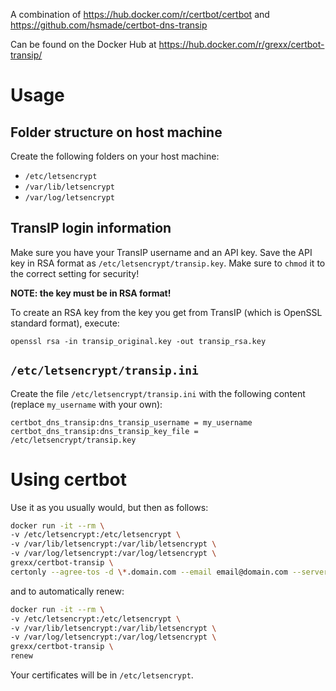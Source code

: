 A combination of https://hub.docker.com/r/certbot/certbot and https://github.com/hsmade/certbot-dns-transip

Can be found on the Docker Hub at https://hub.docker.com/r/grexx/certbot-transip/

Usage
===

Folder structure on host machine
----
Create the following folders on your host machine:
* `/etc/letsencrypt`
* `/var/lib/letsencrypt`
* `/var/log/letsencrypt`

TransIP login information
----
Make sure you have your TransIP username and an API key. Save the API key in RSA format as `/etc/letsencrypt/transip.key`. Make sure to `chmod` it to the correct setting for security!

**NOTE: the key must be in RSA format!**

To create an RSA key from the key you get from TransIP (which is OpenSSL standard format), execute:

`openssl rsa -in transip_original.key -out transip_rsa.key`

`/etc/letsencrypt/transip.ini`
----
Create the file `/etc/letsencrypt/transip.ini` with the following content (replace `my_username` with your own):

```
certbot_dns_transip:dns_transip_username = my_username
certbot_dns_transip:dns_transip_key_file = /etc/letsencrypt/transip.key
```

Using certbot
====
Use it as you usually would, but then as follows:

```sh
docker run -it --rm \
-v /etc/letsencrypt:/etc/letsencrypt \
-v /var/lib/letsencrypt:/var/lib/letsencrypt \
-v /var/log/letsencrypt:/var/log/letsencrypt \
grexx/certbot-transip \
certonly --agree-tos -d \*.domain.com --email email@domain.com --server https://acme-v02.api.letsencrypt.org/directory -a certbot-dns-transip:dns-transip --certbot-dns-transip:dns-transip-credentials /etc/letsencrypt/transip.ini --certbot-dns-transip:dns-transip-propagation-seconds 240
```

and to automatically renew:

```sh
docker run -it --rm \
-v /etc/letsencrypt:/etc/letsencrypt \
-v /var/lib/letsencrypt:/var/lib/letsencrypt \
-v /var/log/letsencrypt:/var/log/letsencrypt \
grexx/certbot-transip \
renew
```

Your certificates will be in `/etc/letsencrypt`.
